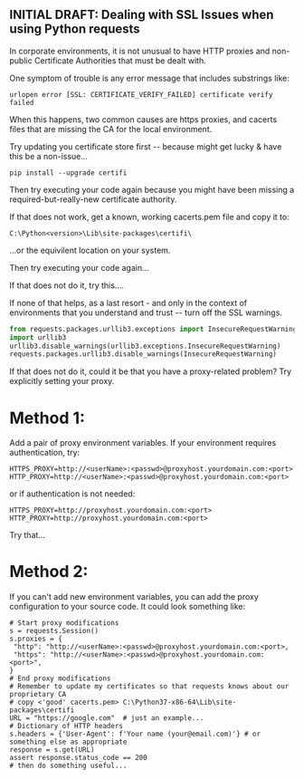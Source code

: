 ## INITIAL DRAFT: Dealing with SSL Issues when using Python requests  

In corporate environments, it is not unusual to have HTTP proxies and non-public Certificate Authorities that must be dealt with.  

One symptom of trouble is any error message that includes substrings like:  
```
urlopen error [SSL: CERTIFICATE_VERIFY_FAILED] certificate verify failed
```

When this happens, two common causes are https proxies, and cacerts files that are missing the CA for the local environment.  

Try updating you certificate store first -- because might get lucky & have this be a non-issue...  
```
pip install --upgrade certifi  
```

Then try executing your code again because you might have been missing a required-but-really-new certificate authority.  

If that does not work, get a known, working cacerts.pem file and copy it to:  
```
C:\Python<version>\Lib\site-packages\certifi\  
```
...or the equivilent location on your system.  

Then try executing your code again...  

If that does not do it, try this....

If none of that helps, as a last resort - and only in the context of environments that you understand and trust -- turn off the SSL warnings.

```python
from requests.packages.urllib3.exceptions import InsecureRequestWarning
import urllib3 
urllib3.disable_warnings(urllib3.exceptions.InsecureRequestWarning)
requests.packages.urllib3.disable_warnings(InsecureRequestWarning)

```

If that does not do it, could it be that you have a proxy-related problem?  Try explicitly setting your proxy.  

# Method 1:  
Add a pair of proxy environment variables.  If your environment requires authentication, try:  
```
HTTPS_PROXY=http://<userName>:<passwd>@proxyhost.yourdomain.com:<port>
HTTP_PROXY=http://<userName>:<passwd>@proxyhost.yourdomain.com:<port>
```

or if authentication is not needed:  
```
HTTPS_PROXY=http://proxyhost.yourdomain.com:<port>
HTTP_PROXY=http://proxyhost.yourdomain.com:<port>
```

Try that...  

# Method 2:  
If you can't add new environment variables, you can add the proxy configuration to your source code.  It could look something like:  
```
# Start proxy modifications
s = requests.Session()
s.proxies = {
 "http": "http://<userName>:<passwd>@proxyhost.yourdomain.com:<port>,
 "https": "http://<userName>:<passwd>@proxyhost.yourdomain.com:<port>",
}
# End proxy modifications
# Remember to update my certificates so that requests knows about our proprietary CA
# copy <'good' cacerts.pem> C:\Python37-x86-64\Lib\site-packages\certifi
URL = "https://google.com"  # just an example...
# Dictionary of HTTP headers
s.headers = {'User-Agent': f'Your name (your@email.com)'} # or something else as appropriate
response = s.get(URL)
assert response.status_code == 200
# then do something useful...
```

